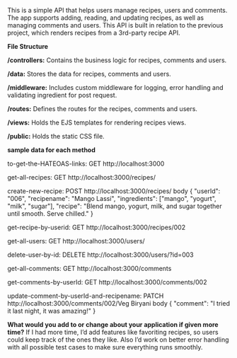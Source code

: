 This is a simple API that helps users manage recipes, users and comments. 
The app supports adding, reading, and updating recipes, as well as managing comments and users.
This API is built in relation to the previous project, which renders recipes from a 3rd-party recipe API.

**File Structure**

**/controllers:**   Contains the business logic for recipes, comments and users.

**/data:**   Stores the data for recipes, comments and users.

**/middleware:**   Includes custom middleware for logging, error handling and validating ingredient for post request.

**/routes:**   Defines the routes for the recipes, comments and users.

**/views:**   Holds the EJS templates for rendering recipes views.

**/public:**   Holds the static CSS file.

**sample data for each method**

to-get-the-HATEOAS-links:   GET http://localhost:3000

get-all-recipes:   GET http://localhost:3000/recipes/

create-new-recipe:   POST http://localhost:3000/recipes/
body {
  "userId": "006",
  "recipename": "Mango Lassi",
  "ingredients": ["mango", "yogurt", "milk", "sugar"],
  "recipe": "Blend mango, yogurt, milk, and sugar together until smooth. Serve chilled."
}

get-recipe-by-userid:   GET http://localhost:3000/recipes/002

get-all-users:   GET http://localhost:3000/users/

delete-user-by-id:   DELETE http://localhost:3000/users/?id=003

get-all-comments:   GET http://localhost:3000/comments

get-comments-by-userId: GET http://localhost:3000/comments/002

update-comment-by-userId-and-recipename:  PATCH http://localhost:3000/comments/002/Veg Biryani
body {
  "comment": "I tried it last night, it was amazing!"
}


**What would you add to or change about your application if given more time?**
If I had more time, I’d add features like favoriting recipes, so users could keep track of the ones they like. 
Also I’d work on better error handling with all possible test cases to make sure everything runs smoothly.
